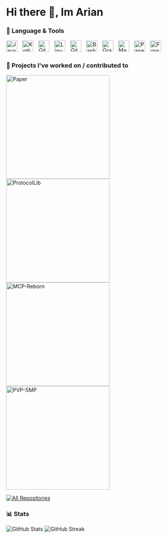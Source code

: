 # Hi there 👋, Im Arian

### 🔧 Language & Tools

<img align="left" alt="Java" width="30px" style="padding-right:10px;" src="https://w7.pngwing.com/pngs/405/878/png-transparent-java-logo-java-runtime-environment-computer-icons-java-platform-standard-edition-java-miscellaneous-text-logo-thumbnail.png"/>
<img align="left" alt="Kotlin" width="30px" style="padding-right:10px;" src="https://cdn.worldvectorlogo.com/logos/kotlin-2.svg"/>
<img align="left" alt="Git" width="30px" style="padding-right:10px;" src="https://cdn.jsdelivr.net/gh/devicons/devicon/icons/git/git-original.svg"/>
<img align="left" alt="Linux" width="30px" style="padding-right:10px;" src="https://cdn.jsdelivr.net/gh/devicons/devicon/icons/linux/linux-original.svg"/>
<img align="left" alt="GitHub" width="30px" style="padding-right:10px;" src="https://cdn.jsdelivr.net/gh/devicons/devicon/icons/github/github-original.svg"/>
<img align="left" alt="Bash" width="30px" style="padding-right:10px;" src="https://cdn.jsdelivr.net/gh/devicons/devicon/icons/bash/bash-original.svg"/>
<img align="left" alt="Gradle" width="30px" style="padding-right:10px;" src="https://ih1.redbubble.net/image.1160202250.8174/st,small,845x845-pad,1000x1000,f8f8f8.jpg"/>
<img align="left" alt="Maven" width="30px" style="padding-right:10px;" src="https://encrypted-tbn0.gstatic.com/images?q=tbn:ANd9GcRsgbzUuAfmCXSjLUkPNBR1YkDiONbBsCezrw&s"/>
<img align="left" alt="Paper" width="30px" style="padding-right:10px;" src="https://papermc.io/assets/logo/256x.png"/>
<img align="left" alt="Forge" width="30px" style="padding-right:10px;" src="https://encrypted-tbn0.gstatic.com/images?q=tbn:ANd9GcRle4VWQdMQPGuWoIo1I8D-m9DGPmkjayIfiA&s"/>
<br />

#


### 📘 Projects I've worked on / contributed to</h2></summary>

  <!-- Repo info cards - https://github.com/anuraghazra/github-readme-stats -->
  <p align="left">
    <a href="https://github.com/PaperMC/Paper"><img width="278" src="https://github-readme-stats.vercel.app/api/pin/?username=PaperMC&repo=Paper&theme=react&bg_color=1F222E&title_color=F85D7F&hide_border=true&icon_color=F8D866&show_icons=false" alt="Paper"></a>
    <a href="https://github.com/dmulloy2/ProtocolLib"><img width="278" src="https://github-readme-stats.vercel.app/api/pin/?username=dmulloy2&repo=ProtocolLib&theme=react&bg_color=1F222E&title_color=F85D7F&hide_border=true&icon_color=F8D866&show_icons=false" alt="ProtocolLib"></a>
    <a href="https://github.com/Hexeption/MCP-Reborn"><img width="278" src="https://github-readme-stats.vercel.app/api/pin/?username=Hexeption&repo=MCP-Reborn&theme=react&bg_color=1F222E&title_color=F85D7F&hide_border=true&icon_color=F8D866&show_icons=false" alt="MCP-Reborn"></a>
    <a href="https://modrinth.com/modpack/pvp-smp"><img width="278" src="https://github-readme-stats.vercel.app/api/pin/?username=Arian100&repo=PVP-SMP&theme=react&bg_color=1F222E&title_color=F85D7F&hide_border=true&icon_color=F8D866&show_icons=false" alt="PVP-SMP"></a>

  </p>

<a href="https://github.com/Arian100?tab=repositories&sort=stargazers"><img alt="All Repositories" title="All Repositories" src="https://custom-icon-badges.demolab.com/badge/-Click%20Here%20For%20All%20My%20Repos-1F222E?style=for-the-badge&logoColor=white&logo=repo"/></a>


### 📊 Stats

![GitHub Stats](https://github-readme-stats.vercel.app/api?username=arian100&show_icons=true&theme=gruvbox) ![GitHub Streak](https://streak-stats.demolab.com?user=Arian100&theme=gruvbox&border_radius=4.5)
